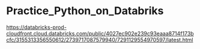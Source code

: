 # Practice_Python_on_Databriks
https://databricks-prod-cloudfront.cloud.databricks.com/public/4027ec902e239c93eaaa8714f173bcfc/3155313356550612/2739717087579940/7291129554970597/latest.html
